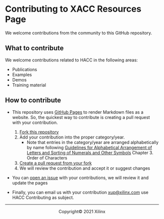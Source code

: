 # Contributing to XACC Resources Page

We welcome contributions from the community to this GitHub repository. 

## What to contribute

We welcome contributions related to HACC in the following areas:

* Publications
* Examples
* Demos
* Training material

## How to contribute

* This repository uses [GitHub Pages](https://pages.github.com/) to render Markdown files as a website. So, the quickest way to contribute is creating a pull request with your contribution.

	1. [Fork this repository](https://docs.github.com/en/free-pro-team@latest/github/getting-started-with-github/fork-a-repo)
	1. Add your contribution into the proper category/year. 
		* Note that entries in the category/year are arranged alphabetically by name following [Guidelines for Alphabetical Arrangement of Letters and Sorting of Numerals and Other Symbols](https://www.niso.org/sites/default/files/2017-08/tr03.pdf) Chapter 3. Order of Characters
	1. [Create a pull request from your fork](https://docs.github.com/en/free-pro-team@latest/github/collaborating-with-issues-and-pull-requests/creating-a-pull-request-from-a-fork)
	1. We will review the contribution and accept it or suggest changes

* You can [open an issue](https://docs.github.com/en/free-pro-team@latest/github/managing-your-work-on-github/creating-an-issue) with your contributions, we will review it and update the pages

* Finally, you can email us with your contribution <xup@xilinx.com> use HACC Contributing as subject.

---------------------------------------
<p align="center">Copyright&copy; 2021 Xilinx</p>